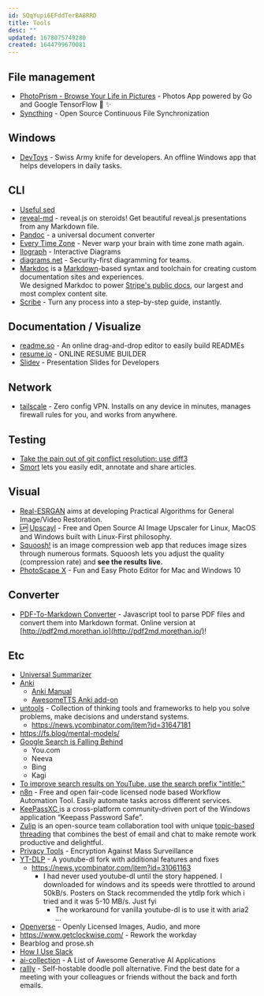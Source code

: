 ```yaml
---
id: SQqYupi6EFddTerBA8RRD
title: Tools
desc: ""
updated: 1678075749280
created: 1644799670081
---
```


## File management

- [PhotoPrism - Browse Your Life in Pictures](https://github.com/photoprism/photoprism) - Photos App powered by Go and Google TensorFlow 🌈 ✨
- [Syncthing](https://github.com/syncthing/syncthing) - Open Source Continuous File Synchronization

## Windows

- [DevToys](https://github.com/veler/DevToys) - Swiss Army knife for developers. An offline Windows app that helps developers in daily tasks.

## CLI

- [Useful sed](https://github.com/adrianscheff/useful-sed)
- [reveal-md](https://github.com/webpro/reveal-md) - reveal.js on steroids! Get beautiful reveal.js presentations from any Markdown file.
- [Pandoc](https://pandoc.org/) - a universal document converter
- [Every Time Zone](https://everytimezone.com/s/9d95c4da) - Never warp your brain with time zone math again.
- [Ilograph](https://www.ilograph.com/) - Interactive Diagrams
- [diagrams.net](https://www.diagrams.net/) - Security-first diagramming for teams.
- [Markdoc](https://github.com/markdoc/markdoc) is a [Markdown](https://commonmark.org/)-based syntax and toolchain for creating custom documentation sites and experiences.  
  We designed Markdoc to power [Stripe's public docs](http://stripe.com/docs), our largest and most complex content site.
- [Scribe](https://scribehow.com/) - Turn any process into a
  step-by-step guide, instantly.

## Documentation / Visualize

- [readme.so](https://github.com/octokatherine/readme.so) - An online drag-and-drop editor to easily build READMEs
- [resume.io](https://resume.io/) - ONLINE RESUME BUILDER
- [Slidev](https://github.com/slidevjs/slidev) - Presentation Slides for Developers

## Network

- [tailscale](https://tailscale.com/) - Zero config VPN. Installs on any device in minutes, manages firewall rules for you, and works from anywhere.

## Testing

- [Take the pain out of git conflict resolution: use diff3](https://blog.nilbus.com/take-the-pain-out-of-git-conflict-resolution-use-diff3/)
- [Smort](https://www.smort.io/) lets you easily edit, annotate and share articles.

## Visual

- [Real-ESRGAN](https://github.com/xinntao/Real-ESRGAN) aims at developing Practical Algorithms for General Image/Video Restoration.
- 🆙 [Upscayl](https://github.com/upscayl/upscayl) - Free and Open Source AI Image Upscaler for Linux, MacOS and Windows built with Linux-First philosophy.
- [Squoosh!](https://github.com/GoogleChromeLabs/squoosh) is an image compression web app that reduces image sizes through numerous formats. Squoosh lets you adjust the quality (compression rate) and **see the results live.**
- [PhotoScape X](http://x.photoscape.org/) - Fun and Easy Photo Editor for Mac and Windows 10

## Converter

- [PDF-To-Markdown Converter](https://github.com/jzillmann/pdf-to-markdown) - Javascript tool to parse PDF files and convert them into Markdown format. Online version at [http://pdf2md.morethan.io](http://pdf2md.morethan.io/)!

## Etc

- [Universal Summarizer](https://labs.kagi.com/ai/sum)
- [Anki](https://github.com/ankitects/anki)
  - [Anki Manual](https://docs.ankiweb.net/background.html)
  - [AwesomeTTS Anki add-on](https://github.com/AwesomeTTS/awesometts-anki-addon)
- [untools](https://untools.co/) - Collection of thinking tools and frameworks to help you solve problems, make decisions and understand systems.
  - https://news.ycombinator.com/item?id=31647181
- https://fs.blog/mental-models/
- [Google Search is Falling Behind](https://www.surgehq.ai//blog/google-search-is-falling-behind)
  - You.com
  - Neeva
  - Bing
  - Kagi
- [To improve search results on YouTube, use the search prefix "intitle:"](https://ä1.com/youtube/)
- [n8n](https://github.com/n8n-io/n8n) - Free and open fair-code licensed node based Workflow Automation Tool. Easily automate tasks across different services.
- [KeePassXC ](https://github.com/keepassxreboot/keepassxc) is a cross-platform community-driven port of the Windows application “Keepass Password Safe”.
- [Zulip](https://github.com/zulip/zulip/) is an open-source team collaboration tool with unique [topic-based threading](https://zulip.com/why-zulip/) that combines the best of email and chat to make remote work productive and delightful.
- [Privacy Tools](https://www.privacytools.io/) - Encryption Against Mass Surveillance
- [YT-DLP](https://github.com/yt-dlp/yt-dlp) - A youtube-dl fork with additional features and fixes
  - https://news.ycombinator.com/item?id=31061163
    - I had never used youtube-dl until the story happened. I downloaded for windows and its speeds were throttled to around 50kB/s. Posters on Stack recommended the ytdlp fork which i tried and it was 5-10 MB/s. Just fyi
      - The workaround for vanilla youtube-dl is to use it with aria2 ...
- [Openverse](https://wordpress.org/openverse/) - Openly Licensed Images, Audio, and more
- https://www.getclockwise.com/ - Rework the workday
- Bearblog and prose.sh
- [How I Use Slack](https://gpeal.medium.com/how-i-use-slack-b0dbf06d9a18)
- [ai-collection](https://github.com/ai-collection/ai-collection) - A List of Awesome Generative AI Applications
- [rallly](https://github.com/lukevella/rallly) - Self-hostable doodle poll alternative. Find the best date for a meeting with your colleagues or friends without the back and forth emails.
